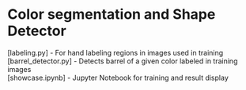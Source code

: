 # Color segmentation and Shape Detector
[labeling.py] - For hand labeling regions in images used in training    
[barrel_detector.py] - Detects barrel of a given color labeled in training images  
[showcase.ipynb] - Jupyter Notebook for training and result display    
